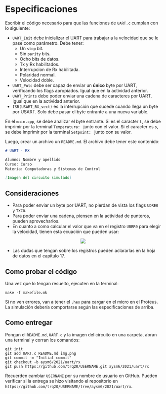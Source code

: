# Especificaciones

Escribir el código necesario para que las funciones de `UART.c` cumplan con lo siguiente:
- `UART_Init` debe inicializar el UART para trabajar a la velocidad que se le pase como parámetro. Debe tener:
  - Un `stop` bit.
  - Sin `parity` bits.
  - Ocho bits de datos.
  - Tx y Rx habilitados.
  - Interrupcion de Rx habilitada.
  - Polaridad normal.
  - Velocidad doble.
- `UART_Putc` debe ser capaz de enviar un **único** byte por UART, verificando los flags apropiados. Igual que en la actividad anterior. 
- `UART_Prints` debe poder enviar una cadena de caracteres por UART. Igual que en la actividad anterior.
- `ISR(USART_RX_vect)` es la interrupción que sucede cuando llega un byte por USART. Solo debe pasar el byte entrante a una nueva variable.

En el `main.cpp`, se debe analizar el byte entrante. Si es el caracter `t`, se debe imprimir por la terminal `Temperatura: ` junto con el valor. Si el caracter es `s`, se debe imprimir por la terminal `Setpoint: ` junto con su valor.

Luego, crear un archivo un `README.md`. El archivo debe tener este contenido:

```markdown
# UART - RX

Alumno: Nombre y apellido
Curso: Curso
Materia: Computadoras y Sistemas de Control

[Imagen del circuito simulado]
```

## Consideraciones

- Para poder enviar un byte por UART, no pierdan de vista los flags `UDRE0` y `TXC0`.
- Para poder enviar una cadena, piensen en la actividad de punteros, pueden aprovecharlos.
- En cuanto a como calcular el valor que va en el registro `UBRR0` para elegir la velocidad, tienen esta ecuación que pueden usar:

<div align="center">
  <img src="https://render.githubusercontent.com/render/math?math=BAUD=\frac{f_{osc}}{8(UBRR0+1)}-1">
</div>

- Las dudas que tengan sobre los registros pueden aclararlas en la hoja de datos en el capítulo 17. 

## Como probar el código

Una vez que lo tengan resuelto, ejecuten en la terminal:

```
make -f makefile.mk
```

Si no ven errores, van a tener el `.hex` para cargar en el micro en el Proteus. La simulación debería comportarse según las especificaciones de arriba.

## Como entregar

Pongan el `README.md`,  `UART.c` y la imagen del circuito en una carpeta, abran una terminal y corran los comandos:

```
git init
git add UART.c README.md img.png
git commit -m "Initial commit"
git checkout -b aysm6/2021/uart/rx
git push https://github.com/trq20/USERNAME.git aysm6/2021/uart/rx
```

Recuerden cambiar `USERNAME` por su nombre de usuario en GitHub. Pueden verificar si la entrega se hizo visitando el repositorio en `https://github.com/trq20/USERNAME/tree/aysm6/2021/uart/rx`.
